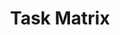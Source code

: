 ---
layout: card
title: Task Matrix
permalink: /playbook/define/task-matrix
position: 4
what:
why:
parent: define
---